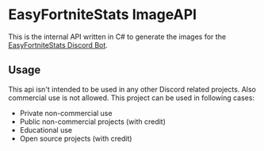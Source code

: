 ﻿# EasyFortniteStats ImageAPI
This is the internal API written in C# to generate the images for the [EasyFortniteStats Discord Bot](https://easyfnstats.com).

## Usage
This api isn't intended to be used in any other Discord related projects. Also commercial use is not allowed. This project can be used in following cases: 
- Private non-commercial use
- Public non-commercial projects (with credit)
- Educational use
- Open source projects (with credit)